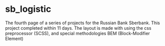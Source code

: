 # sb_logistic
The fourth page of a series of projects for the Russian Bank Sberbank. This project completed within 11 days. The layout is made with using the css preprocessor (SCSS), and special methodologies BEM (Block-Modifier Element)
